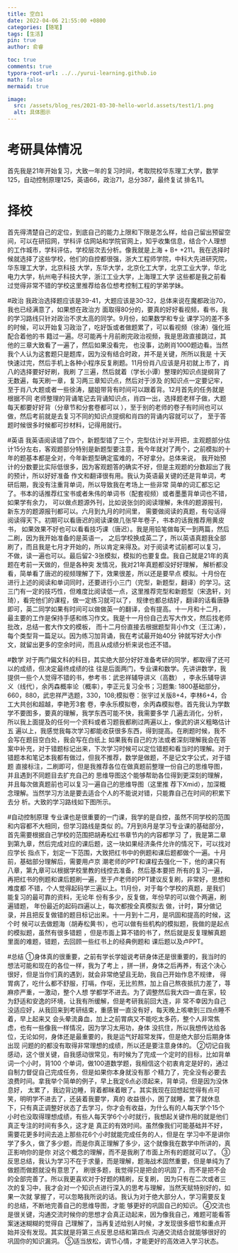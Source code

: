 ```yaml
---
title: 空白1
date: 2022-04-06 21:55:00 +0800
categories: [随笔]
tags: [生活]
pin: true
author: 俞睿

toc: true
comments: true
typora-root-url: ../../yurui-learning.github.io
math: false
mermaid: true

image:
  src: /assets/blog_res/2021-03-30-hello-world.assets/test1/1.png
  alt: 具体图示
---
```


# 考研具体情况

首先我是21年开始复习，大致一年的复习时间，考取院校华东理工大学，数学125，自动控制原理125，英语66，政治71，总分387，最终复试
排名11。

# 择校

  首先得清楚自己的定位，到底自己的能力上限和下限是怎么样，给自己留出预留空间，可以在研招网，学科评
估网站和学院官网上，知乎收集信息，结合个人理想的工作城市，学科评估，学校层次去分析。像我就是上海 + B+
+211。我在选择时候就选择了这些学校，他们的自控都很强，浙大工程师学院，中科大先进研究院，华东理工大学，北京科技
大学，东华大学，北京化工大学，北京工业大学，华北电力大学，杭州电子科技大学，浙江工业大学，上海理工大学
这些都是我之前看过觉得非常不错的学校这里推荐给各位想考控制工程的学弟学妹。

#政治
  我政治选择题应该是39-41，大题应该是30-32，总体来说在魔都政治70，我也已经满意了，如果想在政治方
  面取得80分的，要真的好好看视频，看书，我的学习路线只针对政治不求太高的同学。9月份，如果数学和专业
  课学习的差不多的时候，可以开始复习政治了，吃好饭或者做题累了，可以看视频（徐涛）强化班配合着他的书
  籍过一遍。尽可能再十月前刷完政治视频，我是思政直接跳过，其他的三章大致看了一遍了，然后如果没看完，
  也没事，边刷肖1000题边看。当然我个人认为这套题只是题库，因为没有结合时政，并不是关键，所所以我是
  十天快速过完，然后手机上各种小程序反复刷题。11月份肖八应该是月初就上市了，肖八的选择要好好刷，我刷
  了三遍，然后就着（学长小谭）整理的知识点提纲背了无数遍，每天刷一章，复习两三章知识点，然后对于涉及
  的知识点一定要记牢，至于肖八大题或者一些徐涛，腿姐带背有时间可以跟着背。12月首先的任务就是根据不同
  老师整理的背诵笔记去背诵知识点，肖四一出，选择题老样子做，大题每天都要好好背（分章节和分套卷都可以
  ），至于别的老师的卷子有时间也可以做，然后考前就是去复习不同的知识点提纲和肖四的背诵内容就可以了，
  至于答题时候很多时候都可抄材料，记得用就行。

#英语
我英语阅读错了四个，新题型错了三个，完型估计对半开把，主观题部分估计15分左右，客观题部分特别是新题型要注意，我今年就对了两个，之前模拟的十年的题基本都是全对，今年新题型确定蛮难的，不好拿分。总体来说，
我开始预计的分数要比实际低很多，因为客观题答的确实不好，但是主观题的分数超出了我的预计，所以好好准备
作文和翻译很有用。我认为英语最关键的还是背单词，考研后期，我没有注重背单词，所以导致我在考场上一些非常
简单的词汇都忘记了。书本的话推荐红宝书或者朱伟的单词书（配套视频）或者墨墨背单词也不错，如果学有余力，
可以做点题源外刊，比如说张剑的阅读理解，朱伟的题源报刊，新东方的题源报刊都可以。六月到九月的时间里，
需要做阅读的真题，有句话得阅读得天下。初期可以看唐迟的阅读课做几张早年卷子，书本的话我推荐用黄皮书，
如果效果不好也可以看看技巧课（唐迟）。我是用铅笔做每天一到两篇，然后二刷，因为我开始准备的是英语一，
之后学校换成英二了，所以英语真题我全部刷了，而且我是七月才开始的，所以肯定来得及。对于阅读考试前都可以复习，
不做，读一遍也可以。最后留2-3张模拟，模拟的也要复盘。我自己就是21年的真题在考前一天做的，但是各种突
发情况，我对21年真题都没好好理解， 解析都没看，简单看了唐迟的视频理解了下，效果很差，所以还是要早点
模拟。十月份在进行上述的阅读和单词同时，还要进行小三门（完型，新题型，翻译）的学习。这三门有一定的技巧性，但难度比阅读低一点，这里推荐完型和新题型（宋逸轩，刘琦），看完他们的课程，做一定练习就可以了，
规律也都总结好，翻译的话看唐静即可，英二同学如果有时间可以做做英一的翻译，会有提高。十一月和十二月，
最主要的工作是保持手感和练习作文。我是十一月份自己去写大作文，然后找老师批改，总结一套大作文的模板，
而十二月份直接去根据题型背小作文（王江涛），每个类型背一篇足以。因为练习加背诵，我在考试最开始40分
钟就写好大小作文，就留出更多的空余时间，而且从成绩分析来说也还不错。



#数学
对于两门偏文科的科目，其实绝大部分好好准备考研的同学，都取得了还可以的成绩，但决定最终成绩的往
往是后面两门，专业课和数学。先讲讲数学，我提供一些个人觉得不错的书，参考书：武忠祥辅导讲义（高数）
，李永乐辅导讲义（线代），余丙森概率论（概率），李正元复习全书；习题集: 1800基础部分，660，880，武忠祥严选题，330，108;模拟卷：张宇过关版8+4，李林6+4，合工大共创和超越，李艳芳3套
卷，李永乐模拟卷，余丙森模拟卷。首先我认为学数学不要图多，要真的理解，我学东西可能不快，我需要多学
几遍去消化，分析，所以我上面提及的任何一个资料或者习题我都刷过两遍以上，像武的讲义粗略估计五
遍以上，我感觉我每次学习都能收获很多东西，得到提高。在刷题时候，我不会写在题目空白处，我会写在白纸上
如果我有自己的方法或者深刻理解我会在答案中补充，对于错题标记出来，下次学习时候可以定位错题和看当时的理解。对于错题本和笔记本我都有做过，但我不推荐，数学是做题，不是记文字公式，对于错题
直接标注，二刷即可，但是我推荐各位在做真题前整理一份自己的思维导图，并且遇到不同题目去扩充自己的
思维导图这个能够帮助各位得到更深刻的理解，并且每次做真题前也可以复习一遍自己的思维导图（这里推
荐下Xmid），加深概念理解。当然学习方法是要去适合个人的不能说对错，只能靠自己在时间的积累下去分
析。大致的学习路线如下图所示。

#自动控制原理
专业课也是很重要的一门课，我学的是自控，虽然不同学校的范围和内容都不大相同，但学习路线是类似
的。7月到8月是学习专业课的基础部分，首先需要根据自己学校的范围把胡寿松红书章节内的内容都学习
了，我是第二章到第九章，然后完成对应的课后题，这一块如果经济条件允许的情况下，可以找对应学长
指点下，划定一下范围，大致把红书中的例题和课后题都做个一遍。十月前，基础部分理解后，需要用卢京
潮老师的PPT和课程去强化一下，他的课只有八章，第九章可以根据学校里教的线控去准备，然后基本要把
所有的复习一遍，再把红书的例题和课后题刷一遍，至于卢老师的PPT建议反复刷，非常好，思想和难度都
不错，个人觉得起码学三遍以上。11月份，对于每个学校的真题，是我们能复习的最可靠的资料，无论年
份有多少，反复做，年份早的可以做个两遍，刷遍错题， 年份最近的起码四遍以上，每次都按全真模拟去
做，计时，算分做记录，并且把反复做错的题目标记出来。十一月到十二月，是巩固和提高的时候，这个时
候可以去做题海（胡寿松黄书），也可以做有些机构的模拟题，我做的是起点的模拟题，虽然有很多错题
，但是市面上算不错的书了，然后就是反复理解真题里面的难题，错题，去回顾一些红书上的经典例题和
课后题以及卢PPT。

#总结
①身体真的很重要，之前有学长学姐说考研身体还是很重要的，我当时的想法可能和现在的各位一样，我为了考上
，拼一拼，身体之后再养，有这个决心很好，但是当你们真的遇到，就会非常绝望且无助，我自己开始作息不规律，
得胃病了，吃什么都不舒服，打嗝，作呕，无比煎熬，加上自己熬夜抵抗力差了，荨麻疹严重，一激动，整个人想
学都学不进去。为了调整然后我大四一直在家，较为舒适和安逸的环境，让我有所缓解，但是考研我前回大连，非
常不幸因为自己没适应好，从我回来到考研结束，重感冒一直没有好，每天晚上咳嗽到三四点睡不着，早上起来又
会头晕流鼻血，加上之前胃病又不能吃太多药，整个人非常焦虑，也有一些像我一样情况，因为学习太用功，身体
没抗住，所以我想传达给各位，无论如何，身体还是最重要的，我是运气好超常发挥，但是绝大部分后期身体出现
问题的的都没有取得非常理想的成绩，所以还是要注意身体的。
②切记自我感动，这个很关键，自我感动很常见，有时候为了完成一个定时的目标，比如背单词一个小时，背100
个单词，做100道数学题，我相信这个初衷肯定是好的，通过自制力督促自己完成任务，但是如果你本身就没有那
个精力了，完全没有必要去浪费时间。拿我举个简单的例子，早上我定6点必须起来，背单词，但是因为没休息好，
太累了，我边背边睡，背着都眯着眼了。其实我现在回想起觉得有点可笑，明明学不进去了，还装着我要学，真的
收益很小，困了就睡，累了就休息下，只有真正调整好状态了去学习，你才会有收益，为什么有的人每天学个15个
小时也没取得理想成绩，有些人每天学6个小时就行，我想起关键作用的就是他们真正专注的时间有多久，这才是
真正的有效时间。虽然像我们可能基础并不好，需要花更多时间去追上那些花6个小时就能完成任务的人，但是在
学习中不是讲你学了多久，做了多少题，而是你真正理解了多少，这个就像我在数学中所讲的，真正影响你的是你
对这个概念的理解，而不是我刷了市面上所有的题就可以了。
③反思总结，我认为学习不在于求量，而是理解，题海战术固然重要，但是单纯为了做题而做题就没有意思了，
刷很多题，我觉得只是把会的巩固了，而不是把不会的全部完善了。所以我更喜欢对于好题的精刷，反复刷，
因为只有在二次或者三次的复习中，我才会对一个知识点进行深入的思考与理解，当然天赋特别好的，如果一次就
掌握了，可以忽略我所说的话。我认为对于绝大部分人，学习需要反复的总结，不断地完善自己的思维导图，才能
够更好的巩固自己的知识。
④交流也是很关键，沟通交流时候你的思想才会真正动起来，因为像我自己，难题可能看答案迷迷糊糊的觉得自
己理解了，当再复述给别人时候，才发现很多细节和重点开始并没有发现。其实就是将第三点反思总结和第四点
沟通交流结合就能够很好的巩固你的知识漏洞。
⑤适当放松，调节心情，才能更好的高效进入学习状态。



```
